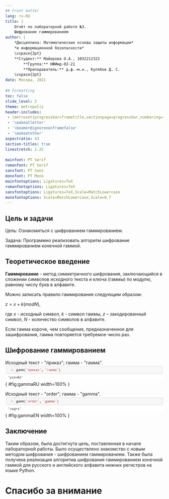 ```yaml
---
## Front matter
lang: ru-RU
title: |
    Отчёт по лабораторной работе №3.  
    Шифрование гаммированием
author: |
    *Дисциплина: Математические основы защиты информации*  
    *и информационной безопасности*  
    \vspace{2pt}  
    **Студент:** Майорова О.А., 1032212322  
		**Группа:** НФИмд-02-21  
		**Преподаватель:** д.ф.-м.н., Кулябов Д. С. 
    \vspace{2pt}
date: Москва, 2021

## Formatting
toc: false
slide_level: 2
theme: metropolis
header-includes:
 - \metroset{progressbar=frametitle,sectionpage=progressbar,numbering=fraction}
 - '\makeatletter'
 - '\beamer@ignorenonframefalse'
 - '\makeatother'
aspectratio: 43
section-titles: true
linestretch: 1.25

mainfont: PT Serif
romanfont: PT Serif
sansfont: PT Sans
monofont: PT Mono
mainfontoptions: Ligatures=TeX
romanfontoptions: Ligatures=TeX
sansfontoptions: Ligatures=TeX,Scale=MatchLowercase
monofontoptions: Scale=MatchLowercase,Scale=0.7
---
```


## Цель и задачи

Цель: Ознакомиться с шифрованием гаммированием.

Задача: Программно реализовать алгоритм шифрование гаммированием конечной гаммой.

## Теоретическое введение
**Гаммирование** - метод симметричного шифрования, заключающийся в сложении символов исходного текста и ключа (гаммы) по модулю, равному числу букв в алфавите.

Можно записать правило гаммирования следующим образом:

$z = x + k (mod N)$,

где $x$ - исходный символ, $k$ - символ гаммы,  $z$ – закодированный символ, $N$ - количество символов в алфавите.

Если гамма короче, чем сообщение, предназначенное для зашифрования, гамма повторяется требуемое число раз. 

## Шифрование гаммированием
Исходный текст - "приказ"; гамма - "гамма".
![Проверка функции 1](image/gammaRU.png){ #fig:gammaRU width=100% }

Исходный текст - "order"; гамма - "gamma".
![Проверка функции 2](image/gammaEN.png){ #fig:gammaEN width=100% }

## Заключение
Таким образом, была достигнута цель, поставленная в начале лабораторной работы.
Было осуществлено знакомство с новым методом шифрования - шифрованием гаммированием.
Также была получена реализация алгоритма шифрования гаммированием конечной гаммой для русского и английского алфавита нижних регистров на языке Python.


# Спасибо за внимание
